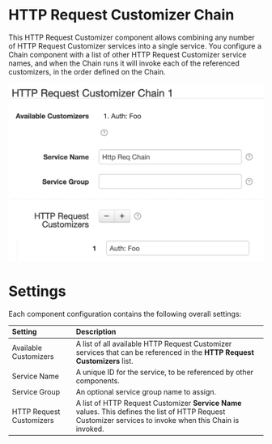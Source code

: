 # HTTP Request Customizer Chain

This HTTP Request Customizer component allows combining any number of HTTP Request Customizer
services into a single service. You configure a Chain component with a list of other HTTP Request
Customizer service names, and when the Chain runs it will invoke each of the referenced customizers,
in the order defined on the Chain.

<img alt="HTTP Request Customizer Chain settings" src="docs/solarnode-http-req-cust-chain.png" width="517">

# Settings

Each component configuration contains the following overall settings:

| Setting            | Description |
|:-------------------|:------------|
| Available Customizers | A list of all available HTTP Request Customizer services that can be referenced in the **HTTP Request Customizers** list. |
| Service Name       | A unique ID for the service, to be referenced by other components. |
| Service Group      | An optional service group name to assign. |
| HTTP Request Customizers | A list of HTTP Request Customizer <b>Service Name</b> values.  This defines the list of HTTP Request Customizer services to invoke when this Chain is invoked. |
